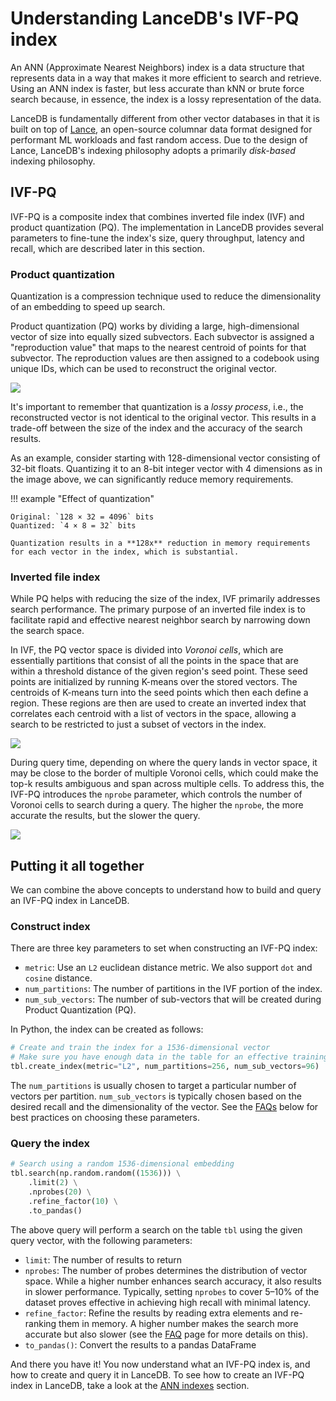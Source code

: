 # Understanding LanceDB's IVF-PQ index

An ANN (Approximate Nearest Neighbors) index is a data structure that represents data in a way that makes it more efficient to search and retrieve. Using an ANN index is faster, but less accurate than kNN or brute force search because, in essence, the index is a lossy representation of the data.

LanceDB is fundamentally different from other vector databases in that it is built on top of [Lance](https://github.com/lancedb/lance), an open-source columnar data format designed for performant ML workloads and fast random access. Due to the design of Lance, LanceDB's indexing philosophy adopts a primarily *disk-based* indexing philosophy.

## IVF-PQ

IVF-PQ is a composite index that combines inverted file index (IVF) and product quantization (PQ). The implementation in LanceDB provides several parameters to fine-tune the index's size, query throughput, latency and recall, which are described later in this section.

### Product quantization

Quantization is a compression technique used to reduce the dimensionality of an embedding to speed up search.

Product quantization (PQ) works by dividing a large, high-dimensional vector of size into equally sized subvectors. Each subvector is assigned a "reproduction value" that maps to the nearest centroid of points for that subvector. The reproduction values are then assigned to a codebook using unique IDs, which can be used to reconstruct the original vector.

![](../assets/ivfpq_pq_desc.png)

It's important to remember that quantization is a *lossy process*, i.e., the reconstructed vector is not identical to the original vector. This results in a trade-off between the size of the index and the accuracy of the search results.

As an example, consider starting with 128-dimensional vector consisting of 32-bit floats. Quantizing it to an 8-bit integer vector with 4 dimensions as in the image above, we can significantly reduce memory requirements.

!!! example "Effect of quantization"

    Original: `128 × 32 = 4096` bits
    Quantized: `4 × 8 = 32` bits

    Quantization results in a **128x** reduction in memory requirements for each vector in the index, which is substantial.

### Inverted file index

While PQ helps with reducing the size of the index, IVF primarily addresses search performance. The primary purpose of an inverted file index is to facilitate rapid and effective nearest neighbor search by narrowing down the search space.

In IVF, the PQ vector space is divided into *Voronoi cells*, which are essentially partitions that consist of all the points in the space that are within a threshold distance of the given region's seed point. These seed points are initialized by running K-means over the stored vectors. The centroids of K-means turn into the seed points which then each define a region. These regions are then are used to create an inverted index that correlates each centroid with a list of vectors in the space, allowing a search to be restricted to just a subset of vectors in the index.

![](../assets/ivfpq_ivf_desc.webp)

During query time, depending on where the query lands in vector space, it may be close to the border of multiple Voronoi cells, which could make the top-k results ambiguous and span across multiple cells. To address this, the IVF-PQ introduces the `nprobe` parameter, which controls the number of Voronoi cells to search during a query. The higher the `nprobe`, the more accurate the results, but the slower the query.

![](../assets/ivfpq_query_vector.webp)

## Putting it all together

We can combine the above concepts to understand how to build and query an IVF-PQ index in LanceDB.

### Construct index

There are three key parameters to set when constructing an IVF-PQ index:

* `metric`: Use an `L2` euclidean distance metric. We also support `dot` and `cosine` distance.
* `num_partitions`: The number of partitions in the IVF portion of the index.
* `num_sub_vectors`: The number of sub-vectors that will be created during Product Quantization (PQ).

In Python, the index can be created as follows:

```python
# Create and train the index for a 1536-dimensional vector
# Make sure you have enough data in the table for an effective training step
tbl.create_index(metric="L2", num_partitions=256, num_sub_vectors=96)
```

The `num_partitions` is usually chosen to target a particular number of vectors per partition. `num_sub_vectors` is typically chosen based on the desired recall and the dimensionality of the vector. See the [FAQs](#faq) below for best practices on choosing these parameters.


### Query the index

```python
# Search using a random 1536-dimensional embedding
tbl.search(np.random.random((1536))) \
    .limit(2) \
    .nprobes(20) \
    .refine_factor(10) \
    .to_pandas()
```

The above query will perform a search on the table `tbl` using the given query vector, with the following parameters:

* `limit`: The number of results to return
* `nprobes`: The number of probes determines the distribution of vector space. While a higher number enhances search accuracy, it also results in slower performance. Typically, setting `nprobes` to cover 5–10% of the dataset proves effective in achieving high recall with minimal latency.
* `refine_factor`: Refine the results by reading extra elements and re-ranking them in memory. A higher number makes the search more accurate but also slower (see the [FAQ](../faq.md#do-i-need-to-set-a-refine-factor-when-using-an-index) page for more details on this).
* `to_pandas()`: Convert the results to a pandas DataFrame

And there you have it! You now understand what an IVF-PQ index is, and how to create and query it in LanceDB.
To see how to create an IVF-PQ index in LanceDB, take a look at the [ANN indexes](../ann_indexes.md) section.
